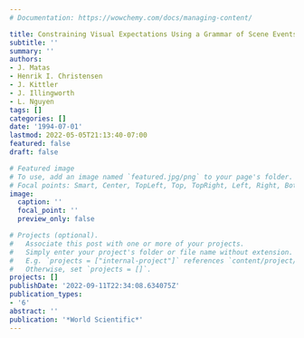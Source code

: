 ```yaml
---
# Documentation: https://wowchemy.com/docs/managing-content/

title: Constraining Visual Expectations Using a Grammar of Scene Events
subtitle: ''
summary: ''
authors:
- J. Matas
- Henrik I. Christensen
- J. Kittler
- J. Illingworth
- L. Nguyen
tags: []
categories: []
date: '1994-07-01'
lastmod: 2022-05-05T21:13:40-07:00
featured: false
draft: false

# Featured image
# To use, add an image named `featured.jpg/png` to your page's folder.
# Focal points: Smart, Center, TopLeft, Top, TopRight, Left, Right, BottomLeft, Bottom, BottomRight.
image:
  caption: ''
  focal_point: ''
  preview_only: false

# Projects (optional).
#   Associate this post with one or more of your projects.
#   Simply enter your project's folder or file name without extension.
#   E.g. `projects = ["internal-project"]` references `content/project/deep-learning/index.md`.
#   Otherwise, set `projects = []`.
projects: []
publishDate: '2022-09-11T22:34:08.634075Z'
publication_types:
- '6'
abstract: ''
publication: '*World Scientific*'
---
```

